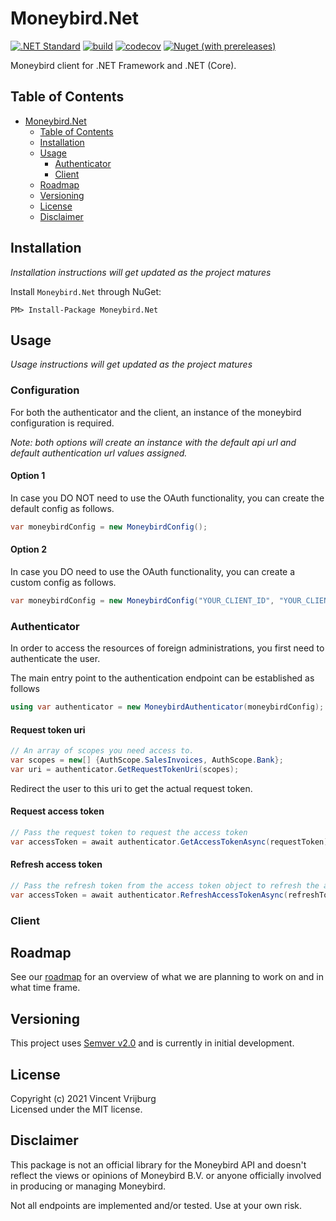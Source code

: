 # Moneybird.Net

[![.NET Standard](https://img.shields.io/badge/.NET%20Standard-2.0-purple)](https://docs.microsoft.com/en-us/dotnet/standard/net-standard)
[![build](https://github.com/VincentVrijburg/moneybird-dotnet/actions/workflows/build.yml/badge.svg)](https://github.com/VincentVrijburg/moneybird-dotnet/actions/workflows/build.yml)
[![codecov](https://codecov.io/gh/VincentVrijburg/moneybird-dotnet/branch/develop/graph/badge.svg?token=3ESKQK1JUZ)](https://codecov.io/gh/VincentVrijburg/moneybird-dotnet)
[![Nuget (with prereleases)](https://img.shields.io/nuget/vpre/Moneybird.Net)](https://www.nuget.org/packages/Moneybird.Net/)

Moneybird client for .NET Framework and .NET (Core).

## Table of Contents
<!-- TOC -->

- [Moneybird.Net](#moneybirdnet)
  - [Table of Contents](#table-of-contents)
  - [Installation](#installation)
  - [Usage](#usage)
    - [Authenticator](#authenticator)
    - [Client](#client)
  - [Roadmap](#roadmap)
  - [Versioning](#versioning)
  - [License](#license)
  - [Disclaimer](#disclaimer)

<!-- /TOC -->

## Installation
*Installation instructions will get updated as the project matures*

Install `Moneybird.Net` through NuGet:
```
PM> Install-Package Moneybird.Net
```

## Usage
*Usage instructions will get updated as the project matures*

### Configuration
For both the authenticator and the client, an instance of the moneybird configuration is required.

*Note: both options will create an instance with the default api url and default authentication url values assigned.*

#### Option 1
In case you DO NOT need to use the OAuth functionality, you can create the default config as follows.

```csharp
var moneybirdConfig = new MoneybirdConfig();
```

#### Option 2
In case you DO need to use the OAuth functionality, you can create a custom config as follows.

```csharp
var moneybirdConfig = new MoneybirdConfig("YOUR_CLIENT_ID", "YOUR_CLIENT_SECRET", "YOUR_REDIRECT_URI");
```

### Authenticator
In order to access the resources of foreign administrations, you first need to authenticate the user.

The main entry point to the authentication endpoint can be established as follows
```csharp
using var authenticator = new MoneybirdAuthenticator(moneybirdConfig);
```

#### Request token uri
```csharp
// An array of scopes you need access to.
var scopes = new[] {AuthScope.SalesInvoices, AuthScope.Bank};
var uri = authenticator.GetRequestTokenUri(scopes);
```

Redirect the user to this uri to get the actual request token.

#### Request access token
```csharp
// Pass the request token to request the access token
var accessToken = await authenticator.GetAccessTokenAsync(requestToken);
```

#### Refresh access token
```csharp
// Pass the refresh token from the access token object to refresh the access token
var accessToken = await authenticator.RefreshAccessTokenAsync(refreshToken);
```

### Client

## Roadmap
See our [roadmap](ROADMAP.md) for an overview of what we are planning to work on and in what time frame.

## Versioning
This project uses [Semver v2.0](https://semver.org/spec/v2.0.0.html) and is currently in initial development.

## License
Copyright (c) 2021 Vincent Vrijburg  
Licensed under the MIT license.

## Disclaimer

This package is not an official library for the Moneybird API and doesn't reflect the views or opinions of Moneybird B.V. or anyone officially involved in producing or managing Moneybird.

Not all endpoints are implemented and/or tested. Use at your own risk.
